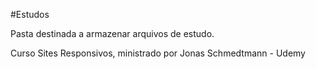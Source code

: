 #Estudos

Pasta destinada a armazenar arquivos de estudo.

Curso Sites Responsivos, ministrado por Jonas Schmedtmann - Udemy

